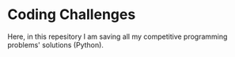 # Coding Challenges


Here, in this repesitory I am saving all my competitive programming problems' solutions (Python). 
